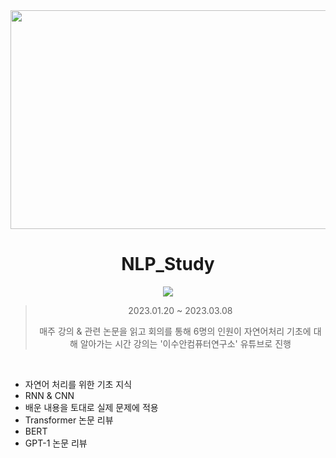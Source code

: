 <div align=center>

<img src="https://wordpress.deeplearning.ai/wp-content/uploads/2022/10/NLP-Social-Graphic-Cover-VF.png" width="700" height="350"/>

<br>

# NLP_Study
<a href="https://www.youtube.com/watch?v=2e9wnwuAVv0&list=PL7ZVZgsnLwEEoHQAElEPg7l7T6nt25I3N&index=1"><img src="https://img.shields.io/badge/NLP_Study-FF0000?style=flat-square&logo=YouTube&logoColor=white&link=https://www.youtube.com/watch?v=2e9wnwuAVv0&list=PL7ZVZgsnLwEEoHQAElEPg7l7T6nt25I3N&index=1"/></a>
>2023.01.20 ~ 2023.03.08
>
>매주 강의 & 관련 논문을 읽고 회의를 통해 6명의 인원이 자연어처리 기초에 대해 알아가는 시간
>강의는 '이수안컴퓨터연구소' 유튜브로 진행
</div>

<br>

* 자연어 처리를 위한 기초 지식
* RNN & CNN
* 배운 내용을 토대로 실제 문제에 적용
* Transformer 논문 리뷰
* BERT
* GPT-1 논문 리뷰
